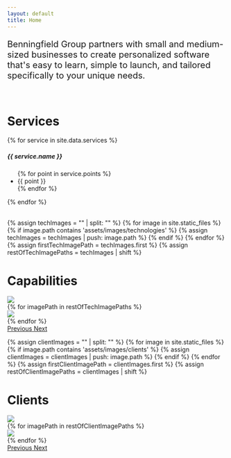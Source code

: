 ```yaml
---
layout: default
title: Home
---
```






<div class="container">

  <!--- Mission Statement. --->
  <div class="py-5">
    <div class="row">
      <div class="col-3"></div>
      <div class="col-6 text-center">
        <p style="font-size: 1.25rem">
          Benningfield Group partners with small and medium-sized businesses to create personalized software that's easy to learn, simple to launch, and tailored specifically to your unique needs.
        </p>
      </div>
      <div class="col-3"></div>
    </div>
  </div>

  <br>


  <!--- Services. --->
  <div id="services" class="py-15">
    <h1 class="text-center">Services</h1>
    <div class="d-flex flex-row justify-content-between">
      {% for service in site.data.services %}
        <div class="card" style="width: 18rem;">
          <div class="card-body">
            <h5 class="card-title text-center">{{ service.name }}</h5>
            <ul>
            {% for point in service.points %}
              <li class="card-text">{{ point }}</li>
            {% endfor %}
            </ul>
          </div>
        </div>
      {% endfor %}
    </div>
  </div>

  <br>

  <!--- Capabilities. --->
  {% assign techImages = "" | split: "" %}
  {% for image in site.static_files %}
    {% if image.path contains 'assets/images/technologies' %}
      {% assign techImages = techImages | push: image.path %}
    {% endif %}
  {% endfor %}
  {% assign firstTechImagePath = techImages.first %}
  {% assign restOfTechImagePaths = techImages | shift %}

  <div id="capabilities" class="py-15">
    <h1 class="text-center">Capabilities</h1>
    <div id="capabilities-carousel" class="carousel slide" data-ride="carousel">
      <div class="carousel-inner">
        <div class="carousel-item text-center active">
          <img class="inline-block w-15 img-fluid" src="{{ site.baseurl }}{{ firstTechImagePath }}">
        </div>
        {% for imagePath in restOfTechImagePaths %}
          <div class="carousel-item text-center">
            <img class="inline-block w-15 img-fluid" src="{{ site.baseurl }}{{ imagePath }}">
          </div>
        {% endfor %}
      </div>
      <a class="carousel-control-prev" href="#capabilities-carousel" role="button" data-slide="prev">
        <span class="carousel-control-prev-icon carousel-control-dark" aria-hidden="true"></span>
        <span class="sr-only">Previous</span>
      </a>
      <a class="carousel-control-next" href="#capabilities-carousel" role="button" data-slide="next">
        <span class="carousel-control-next-icon carousel-control-dark" aria-hidden="true"></span>
        <span class="sr-only">Next</span>
      </a>
    </div>
  </div>


  <!--- Clients. --->
  {% assign clientImages = "" | split: "" %}
  {% for image in site.static_files %}
    {% if image.path contains 'assets/images/clients' %}
      {% assign clientImages = clientImages | push: image.path %}
    {% endif %}
  {% endfor %}
  {% assign firstClientImagePath = clientImages.first %}
  {% assign restOfClientImagePaths = clientImages | shift %}

  <div id="clients" class="py-15">
    <h1 class="text-center">Clients</h1>
    <div id="clients-carousel" class="carousel slide" data-ride="carousel">
      <div class="carousel-inner">
        <div class="carousel-item text-center active">
          <img class="inline-block w-15 img-fluid" src="{{ site.baseurl }}{{ firstClientImagePath }}">
        </div>
        {% for imagePath in restOfClientImagePaths %}
          <div class="carousel-item text-center">
            <img class="inline-block w-15 img-fluid" src="{{ site.baseurl }}{{ imagePath }}">
          </div>
        {% endfor %}
      </div>
      <a class="carousel-control-prev" href="#clients-carousel" role="button" data-slide="prev">
        <span class="carousel-control-prev-icon carousel-control-dark" aria-hidden="true"></span>
        <span class="sr-only">Previous</span>
      </a>
      <a class="carousel-control-next" href="#clients-carousel" role="button" data-slide="next">
        <span class="carousel-control-next-icon carousel-control-dark" aria-hidden="true"></span>
        <span class="sr-only">Next</span>
      </a>
    </div>
  </div>

</div>